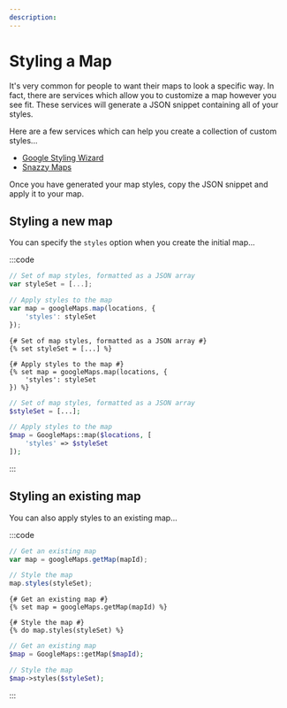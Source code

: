 ```yaml
---
description:
---
```


# Styling a Map

It's very common for people to want their maps to look a specific way. In fact, there are services which allow you to customize a map however you see fit. These services will generate a JSON snippet containing all of your styles.

Here are a few services which can help you create a collection of custom styles...

 - [Google Styling Wizard](https://mapstyle.withgoogle.com)
 - [Snazzy Maps](https://snazzymaps.com/)
 
Once you have generated your map styles, copy the JSON snippet and apply it to your map.

## Styling a new map

You can specify the `styles` option when you create the initial map...

:::code
```js
// Set of map styles, formatted as a JSON array
var styleSet = [...];

// Apply styles to the map
var map = googleMaps.map(locations, {
    'styles': styleSet
});
```
```twig
{# Set of map styles, formatted as a JSON array #}
{% set styleSet = [...] %}

{# Apply styles to the map #}
{% set map = googleMaps.map(locations, {
    'styles': styleSet
}) %}
```
```php
// Set of map styles, formatted as a JSON array
$styleSet = [...];

// Apply styles to the map
$map = GoogleMaps::map($locations, [
    'styles' => $styleSet
]);
```
:::

## Styling an existing map

You can also apply styles to an existing map...

:::code
```js
// Get an existing map
var map = googleMaps.getMap(mapId);

// Style the map
map.styles(styleSet);
```
```twig
{# Get an existing map #}
{% set map = googleMaps.getMap(mapId) %}

{# Style the map #}
{% do map.styles(styleSet) %}
```
```php
// Get an existing map
$map = GoogleMaps::getMap($mapId);

// Style the map
$map->styles($styleSet);
```
:::

